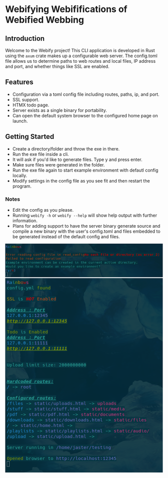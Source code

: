 # Webifying Webififications of Webified Webbing

## Introduction
Welcome to the Webify project!
This CLI application is developed in Rust using the `axum` crate makes up a configurable web server.
The config.toml file allows us to determine paths to web routes and local files, IP address and port, and whether things like SSL are enabled.

## Features
- Configuration via a toml config file including routes, paths, ip, and port.
- SSL support.
- HTMX todo page.
- Server exists as a single binary for portability.
- Can open the default system browser to the configured home page on launch.

## Getting Started
- Create a directory/folder and throw the exe in there.
- Run the exe file inside a cli.
- It will ask if you'd like to generate files. Type y and press enter.
- Make sure files were generated in the folder.
- Run the exe file again to start example environment with defautl config locally.
- Modify settings in the config file as you see fit and then restart the program.

### Notes
- Edit the config as you please.
- Running `webify -h` or `webify --help` will show help output with further information.
- Plans for adding support to have the server binary generate source and compile a new binary with the user's config.toml and files embedded to be generated instead of the default config and files.

![screenshot](https://github.com/archification/webify/blob/main/images/noconfig.png)
![screenshot](https://github.com/archification/webify/blob/main/images/running.png)
